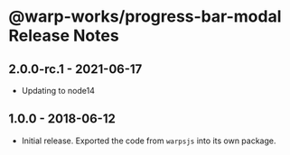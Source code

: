 # @warp-works/progress-bar-modal Release Notes

## 2.0.0-rc.1 - 2021-06-17

- Updating to node14

## 1.0.0 - 2018-06-12

- Initial release. Exported the code from `warpsjs` into its own package.

